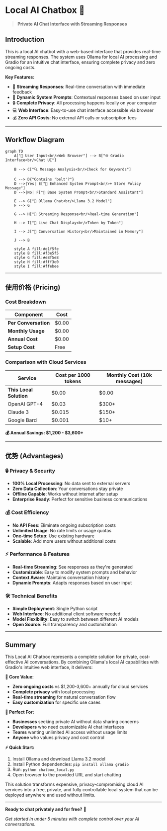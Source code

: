 # Local AI Chatbox 💬

> **Private AI Chat Interface with Streaming Responses**

## Introduction

This is a local AI chatbot with a web-based interface that provides real-time streaming responses. The system uses Ollama for local AI processing and Gradio for an intuitive chat interface, ensuring complete privacy and zero ongoing costs.

**Key Features:**
- 🔄 **Streaming Responses**: Real-time conversation with immediate feedback
- 🧠 **Dynamic System Prompts**: Contextual responses based on user input
- 🔒 **Complete Privacy**: All processing happens locally on your computer
- 💻 **Web Interface**: Easy-to-use chat interface accessible via browser
- 💰 **Zero API Costs**: No external API calls or subscription fees

---

## Workflow Diagram

```mermaid
graph TD
    A["👤 User Input<br/>Web Browser"] --> B["🌐 Gradio Interface<br/>Chat UI"]
    
    B --> C["🔍 Message Analysis<br/>Check for Keywords"]
    
    C --> D{"Contains 'belt'?"}
    D -->|Yes| E["📝 Enhanced System Prompt<br/>+ Store Policy Message"]
    D -->|No| F["📝 Base System Prompt<br/>Standard Assistant"]
    
    E --> G["🧠 Ollama Chat<br/>Llama 3.2 Model"]
    F --> G
    
    G --> H["📡 Streaming Response<br/>Real-time Generation"]
    
    H --> I["💬 Live Chat Display<br/>Token by Token"]
    
    I --> J["💾 Conversation History<br/>Maintained in Memory"]
    
    J --> B
    
    style A fill:#e1f5fe
    style B fill:#f3e5f5
    style G fill:#e8f5e8
    style H fill:#fff3e0
    style I fill:#ffebee
```

---

## 使用价格 (Pricing)

### **Cost Breakdown**

| Component | Cost |
|-----------|------|
| **Per Conversation** | $0.00 |
| **Monthly Usage** | $0.00 |
| **Annual Cost** | $0.00 |
| **Setup Cost** | Free |

### **Comparison with Cloud Services**

| Service | Cost per 1000 tokens | Monthly Cost (10k messages) |
|---------|---------------------|----------------------------|
| **This Local Solution** | $0.00 | $0.00 |
| OpenAI GPT-4 | $0.03 | $300+ |
| Claude 3 | $0.015 | $150+ |
| Google Bard | $0.001 | $10+ |

**💰 Annual Savings: $1,200 - $3,600+**

---

## 优势 (Advantages)

### **🔒 Privacy & Security**
- **100% Local Processing**: No data sent to external servers
- **Zero Data Collection**: Your conversations stay private
- **Offline Capable**: Works without internet after setup
- **Enterprise Ready**: Perfect for sensitive business communications

### **💰 Cost Efficiency**
- **No API Fees**: Eliminate ongoing subscription costs
- **Unlimited Usage**: No rate limits or usage quotas
- **One-time Setup**: Use existing hardware
- **Scalable**: Add more users without additional costs

### **⚡ Performance & Features**
- **Real-time Streaming**: See responses as they're generated
- **Customizable**: Easy to modify system prompts and behavior
- **Context Aware**: Maintains conversation history
- **Dynamic Prompts**: Adapts responses based on user input

### **🛠️ Technical Benefits**
- **Simple Deployment**: Single Python script
- **Web Interface**: No additional client software needed
- **Model Flexibility**: Easy to switch between different AI models
- **Open Source**: Full transparency and customization

---

## Summary

This Local AI Chatbox represents a complete solution for private, cost-effective AI conversations. By combining Ollama's local AI capabilities with Gradio's intuitive web interface, it delivers:

**🎯 Core Value:**
- **Zero ongoing costs** vs $1,200-3,600+ annually for cloud services
- **Complete privacy** with local processing
- **Real-time streaming** for natural conversation flow
- **Easy customization** for specific use cases

**🚀 Perfect For:**
- **Businesses** seeking private AI without data sharing concerns
- **Developers** who need customizable AI chat interfaces  
- **Teams** wanting unlimited AI access without usage limits
- **Anyone** who values privacy and cost control

**⚡ Quick Start:**
1. Install Ollama and download Llama 3.2 model
2. Install Python dependencies: `pip install ollama gradio`
3. Run: `python chatbox_local.py`
4. Open browser to the provided URL and start chatting

This solution transforms expensive, privacy-compromising cloud AI services into a free, private, and fully controllable local system that can be deployed anywhere and used without limits.

---

**Ready to chat privately and for free?** 🎉

*Get started in under 5 minutes with complete control over your AI conversations.*
